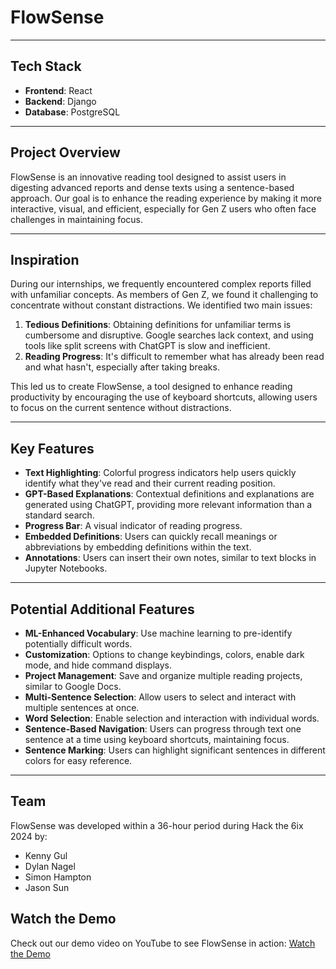 # FlowSense

---

## Tech Stack

- **Frontend**: React
- **Backend**: Django
- **Database**: PostgreSQL

---

## Project Overview

FlowSense is an innovative reading tool designed to assist users in digesting advanced reports and dense texts using a sentence-based approach. Our goal is to enhance the reading experience by making it more interactive, visual, and efficient, especially for Gen Z users who often face challenges in maintaining focus.

---

## Inspiration

During our internships, we frequently encountered complex reports filled with unfamiliar concepts. As members of Gen Z, we found it challenging to concentrate without constant distractions. We identified two main issues:

1. **Tedious Definitions**: Obtaining definitions for unfamiliar terms is cumbersome and disruptive. Google searches lack context, and using tools like split screens with ChatGPT is slow and inefficient.
2. **Reading Progress**: It's difficult to remember what has already been read and what hasn't, especially after taking breaks.

This led us to create FlowSense, a tool designed to enhance reading productivity by encouraging the use of keyboard shortcuts, allowing users to focus on the current sentence without distractions.

---

## Key Features

- **Text Highlighting**: Colorful progress indicators help users quickly identify what they've read and their current reading position.
- **GPT-Based Explanations**: Contextual definitions and explanations are generated using ChatGPT, providing more relevant information than a standard search.
- **Progress Bar**: A visual indicator of reading progress.
- **Embedded Definitions**: Users can quickly recall meanings or abbreviations by embedding definitions within the text.
- **Annotations**: Users can insert their own notes, similar to text blocks in Jupyter Notebooks.

---

## Potential Additional Features

- **ML-Enhanced Vocabulary**: Use machine learning to pre-identify potentially difficult words.
- **Customization**: Options to change keybindings, colors, enable dark mode, and hide command displays.
- **Project Management**: Save and organize multiple reading projects, similar to Google Docs.
- **Multi-Sentence Selection**: Allow users to select and interact with multiple sentences at once.
- **Word Selection**: Enable selection and interaction with individual words.
- **Sentence-Based Navigation**: Users can progress through text one sentence at a time using keyboard shortcuts, maintaining focus.
- **Sentence Marking**: Users can highlight significant sentences in different colors for easy reference.

---

## Team

FlowSense was developed within a 36-hour period during Hack the 6ix 2024 by:

- Kenny Gul
- Dylan Nagel
- Simon Hampton
- Jason Sun

## Watch the Demo
Check out our demo video on YouTube to see FlowSense in action: [Watch the Demo](https://youtu.be/Ch5ayhHLT34)
